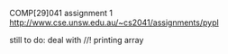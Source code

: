 COMP[29]041 assignment 1
http://www.cse.unsw.edu.au/~cs2041/assignments/pypl

still to do:
deal with //!
printing array
